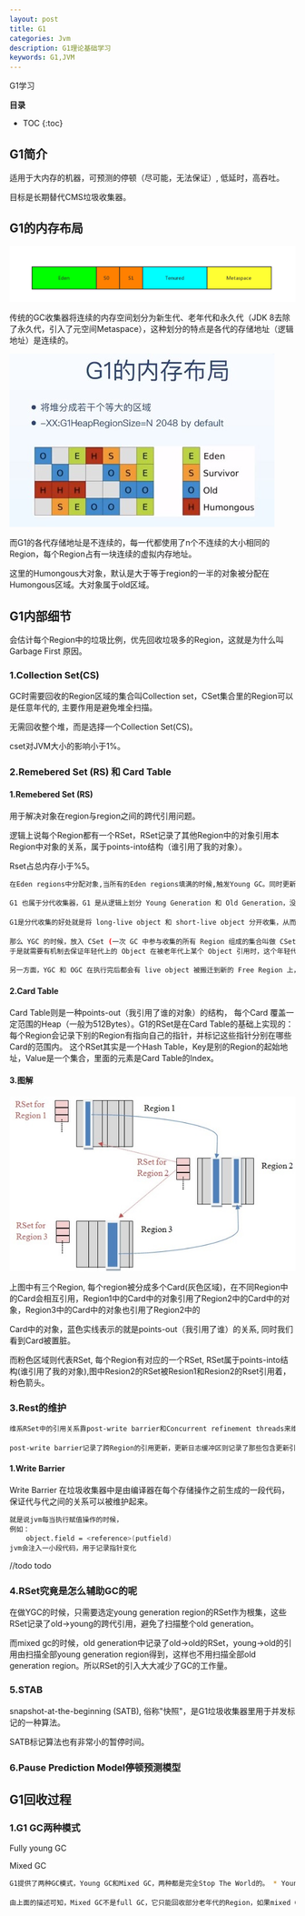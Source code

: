 ```yaml
---
layout: post
title: G1
categories: Jvm
description: G1理论基础学习
keywords: G1,JVM
---
```


G1学习

**目录**

* TOC
{:toc}

## G1简介

适用于大内存的机器，可预测的停顿（尽可能，无法保证）, 低延时，高吞吐。

目标是长期替代CMS垃圾收集器。

## G1的内存布局

![](/images/posts/jvm/G1-01.png)

传统的GC收集器将连续的内存空间划分为新生代、老年代和永久代（JDK 8去除了永久代，引入了元空间Metaspace），这种划分的特点是各代的存储地址（逻辑地址）是连续的。

![](/images/posts/jvm/G1-02.jpg)

而G1的各代存储地址是不连续的，每一代都使用了n个不连续的大小相同的Region，每个Region占有一块连续的虚拟内存地址。

这里的Humongous大对象，默认是大于等于region的一半的对象被分配在Humongous区域。大对象属于old区域。

## G1内部细节

会估计每个Region中的垃圾比例，优先回收垃圾多的Region，这就是为什么叫Garbage First 原因。

### 1.Collection Set(CS)

GC时需要回收的Region区域的集合叫Collection set，CSet集合里的Region可以是任意年代的, 主要作用是避免堆全扫描。

无需回收整个堆，而是选择一个Collection Set(CS)。

cset对JVM大小的影响小于1%。

### 2.Remebered Set (RS) 和 Card Table

#### 1.Remebered Set (RS)

用于解决对象在region与region之间的跨代引用问题。

逻辑上说每个Region都有一个RSet，RSet记录了其他Region中的对象引用本Region中对象的关系，属于points-into结构（谁引用了我的对象）。

Rset占总内存小于%5。

```sh
在Eden regions中分配对象,当所有的Eden regions填满的时候,触发Young GC。同时更新对存活对象的引用。

G1 也属于分代收集器，G1 是从逻辑上划分 Young Generation 和 Old Generation，没有从物理存储空间上将不同代隔离开 ( Region 可以在 Old 和 Young Generation 之间切换)。

G1是分代收集的好处就是将 long-live object 和 short-live object 分开收集，从而不用每次 GC 都扫描整个 Heap，降低 GC 时间。

那么 YGC 的时候，放入 CSet (一次 GC 中参与收集的所有 Region 组成的集合叫做 CSet)的只有 Young Generation Region，所有 Old Generation Region 都不会参与 YGC。
于是就需要有机制去保证年轻代上的 Object 在被老年代上某个 Object 引用时，这个年轻代上的 Object 不能在 YGC 的时候被 GC 掉。所以需要有个地方能记录每个 Object 都被哪些引用指向，这些引用来自哪个 Region。

另一方面，YGC 和 OGC 在执行完后都会有 live object 被搬迁到新的 Free Region 上，那么指向这些 live object 的引用就会发生变化，需要更新引用让其重新指向这个 live object 的新地址。所以也需要上述这个记录每个 Object 被哪些引用指向的机制，从而在 GC 后去更新引用。G1 中每个 Region 都会维护一个 Remember Sets，也叫 RSet，用于记录当前 Region 之外，有哪些 Region 有指向当前 Region 的引用。
```

#### 2.Card Table

Card Table则是一种points-out（我引用了谁的对象）的结构， 每个Card 覆盖一定范围的Heap（一般为512Bytes）。G1的RSet是在Card Table的基础上实现的：每个Region会记录下别的Region有指向自己的指针，并标记这些指针分别在哪些Card的范围内。 这个RSet其实是一个Hash Table，Key是别的Region的起始地址，Value是一个集合，里面的元素是Card Table的Index。

#### 3.图解

![](/images/posts/jvm/g1/fig1.jpg)

上图中有三个Region, 每个region被分成多个Card(灰色区域)，在不同Region中的Card会相互引用，Region1中的Card中的对象引用了Region2中的Card中的对象，Region3中的Card中的对象也引用了Region2中的

Card中的对象，蓝色实线表示的就是points-out（我引用了谁）的关系, 同时我们看到Card被置脏。

而粉色区域则代表RSet, 每个Region有对应的一个RSet, RSet属于points-into结构(谁引用了我的对象),图中Resion2的RSet被Resion1和Resion2的Rset引用着，粉色箭头。

### 3.Rest的维护

```sh
维系RSet中的引用关系靠post-write barrier和Concurrent refinement threads来维护。

post-write barrier记录了跨Region的引用更新，更新日志缓冲区则记录了那些包含更新引用的Cards。一旦缓冲区满了，Post-write barrier就停止服务了，会由Concurrent refinement threads处理这些缓冲区日志。 
```

#### 1.Write Barrier

Write Barrier 在垃圾收集器中是由编译器在每个存储操作之前生成的一段代码，保证代与代之间的关系可以被维护起来。

```sh
就是说jvm每当执行赋值操作的时候，
例如：
    object.field = <reference>(putfield)
jvm会注入一小段代码，用于记录指针变化
```

//todo todo

### 4.RSet究竟是怎么辅助GC的呢

在做YGC的时候，只需要选定young generation region的RSet作为根集，这些RSet记录了old->young的跨代引用，避免了扫描整个old generation。 

而mixed gc的时候，old generation中记录了old->old的RSet，young->old的引用由扫描全部young generation region得到，这样也不用扫描全部old generation region。所以RSet的引入大大减少了GC的工作量。

### 5.STAB

snapshot-at-the-beginning (SATB), 俗称"快照"，是G1垃圾收集器里用于并发标记的一种算法。

SATB标记算法也有非常小的暂停时间。

### 6.Pause Prediction Model停顿预测模型

## G1回收过程

### 1.G1 GC两种模式

Fully young GC

Mixed GC

```sh
G1提供了两种GC模式，Young GC和Mixed GC，两种都是完全Stop The World的。 * Young GC：选定所有年轻代里的Region。通过控制年轻代的region个数，即年轻代内存大小，来控制young GC的时间开销。 * Mixed GC：选定所有年轻代里的Region，外加根据global concurrent marking统计得出收集收益高的若干老年代Region。在用户指定的开销目标范围内尽可能选择收益高的老年代Region。

由上面的描述可知，Mixed GC不是full GC，它只能回收部分老年代的Region，如果mixed GC实在无法跟上程序分配内存的速度，导致老年代填满无法继续进行Mixed GC，就会使用serial old GC（full GC）来收集整个GC heap。所以我们可以知道，G1是不提供full GC的。
```